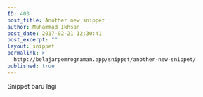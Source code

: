 ```yaml
---
ID: 403
post_title: Another new snippet
author: Muhammad Ikhsan
post_date: 2017-02-21 12:30:41
post_excerpt: ""
layout: snippet
permalink: >
  http://belajarpemrograman.app/snippet/another-new-snippet/
published: true
---
```

Snippet baru lagi